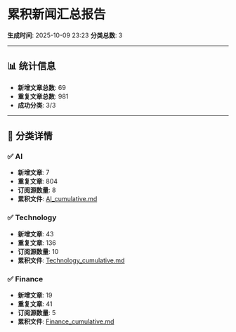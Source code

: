 # 累积新闻汇总报告

**生成时间**: 2025-10-09 23:23
**分类总数**: 3

---

## 📊 统计信息

- **新增文章总数**: 69
- **重复文章总数**: 981
- **成功分类**: 3/3

---

## 📂 分类详情

### ✅ AI
- **新增文章**: 7
- **重复文章**: 804
- **订阅源数量**: 8
- **累积文件**: [AI_cumulative.md](./AI_cumulative.md)

### ✅ Technology
- **新增文章**: 43
- **重复文章**: 136
- **订阅源数量**: 10
- **累积文件**: [Technology_cumulative.md](./Technology_cumulative.md)

### ✅ Finance
- **新增文章**: 19
- **重复文章**: 41
- **订阅源数量**: 5
- **累积文件**: [Finance_cumulative.md](./Finance_cumulative.md)
